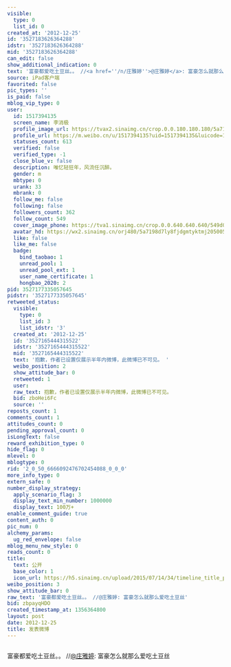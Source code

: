 ```yaml
---
visible:
  type: 0
  list_id: 0
created_at: '2012-12-25'
id: '3527183626364288'
idstr: '3527183626364288'
mid: '3527183626364288'
can_edit: false
show_additional_indication: 0
text: '富豪都爱吃土豆丝。。 //<a href=''/n/庄雅婷''>@庄雅婷</a>: 富豪怎么就那么爱吃土豆丝'
source: iPad客户端
favorited: false
pic_types: ''
is_paid: false
mblog_vip_type: 0
user:
  id: 1517394135
  screen_name: 李消极
  profile_image_url: https://tvax2.sinaimg.cn/crop.0.0.180.180.180/5a7198d7ly8fjdgmtyktmj20500500so.jpg?KID=imgbed,tva&Expires=1606399768&ssig=C9A643v00r
  profile_url: https://m.weibo.cn/u/1517394135?uid=1517394135&luicode=10000011&lfid=2304131517394135_-_WEIBO_SECOND_PROFILE_WEIBO
  statuses_count: 613
  verified: false
  verified_type: -1
  close_blue_v: false
  description: 唯忆轻狂年，风流任沉醉。
  gender: m
  mbtype: 0
  urank: 33
  mbrank: 0
  follow_me: false
  following: false
  followers_count: 362
  follow_count: 549
  cover_image_phone: https://tva1.sinaimg.cn/crop.0.0.640.640.640/549d0121tw1egm1kjly3jj20hs0hsq4f.jpg
  avatar_hd: https://wx2.sinaimg.cn/orj480/5a7198d7ly8fjdgmtyktmj20500500so.jpg
  like: false
  like_me: false
  badge:
    bind_taobao: 1
    unread_pool: 1
    unread_pool_ext: 1
    user_name_certificate: 1
    hongbao_2020: 2
pid: 3527177335057645
pidstr: '3527177335057645'
retweeted_status:
  visible:
    type: 0
    list_id: 3
    list_idstr: '3'
  created_at: '2012-12-25'
  id: '3527165444315522'
  idstr: '3527165444315522'
  mid: '3527165444315522'
  text: '抱歉，作者已设置仅展示半年内微博，此微博已不可见。 '
  weibo_position: 2
  show_attitude_bar: 0
  retweeted: 1
  user:
  raw_text: 抱歉，作者已设置仅展示半年内微博，此微博已不可见。 ​​​
  bid: zboHei6Fc
  source: ''
reposts_count: 1
comments_count: 1
attitudes_count: 0
pending_approval_count: 0
isLongText: false
reward_exhibition_type: 0
hide_flag: 0
mlevel: 0
mblogtype: 0
rid: '2_0_50_6666092476702454088_0_0_0'
more_info_type: 0
extern_safe: 0
number_display_strategy:
  apply_scenario_flag: 3
  display_text_min_number: 1000000
  display_text: 100万+
enable_comment_guide: true
content_auth: 0
pic_num: 0
alchemy_params:
  ug_red_envelope: false
mblog_menu_new_style: 0
reads_count: 0
title:
  text: 公开
  base_color: 1
  icon_url: https://h5.sinaimg.cn/upload/2015/07/14/34/timeline_title_public_default.png
weibo_position: 3
show_attitude_bar: 0
raw_text: '富豪都爱吃土豆丝。。 //@庄雅婷: 富豪怎么就那么爱吃土豆丝'
bid: zbpayqHDO
created_timestamp_at: 1356364800
layout: post
date: 2012-12-25
title: 发表微博
---
```


![]()

富豪都爱吃土豆丝。。 //<a href='/n/庄雅婷'>@庄雅婷</a>: 富豪怎么就那么爱吃土豆丝

